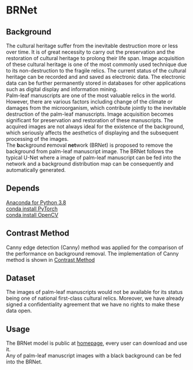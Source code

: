 # BRNet
## Background
The cultural heritage suffer from the inevitable destruction more or less over time. It is of great necessity to carry out the preservation and the restoration of cultural heritage to prolong their life span. Image acquisition of these cultural heritage is one of the most commonly used technique due to its non-destruction to the fragile relics. The current status of the cultural heritage can be recorded and and saved as electronic data. The electronic data can be further permanently stored in databases for other applications such as digital display and information mining.  
Palm-leaf manuscripts are one of the most valuable relics in the world. However, there are various factors including change of the climate or damages from the microorganism, which contribute jointly to the inevitable destruction of the palm-leaf manuscripts. Image acquisition becomes significant for preservation and restoration of these manuscripts. The acquired images are not always ideal for the existence of the background, which seriously affects the aesthetics of displaying and the subsequent processing of the images.  
The **b**ackground **r**emoval **net**work (BRNet) is proposed to remove the background from palm-leaf manuscript image. The BRNet follows the typical U-Net where a image of palm-leaf manuscript can be fed into the network and a background distribution map can be consequently and automatically generated.
## Depends
[Anaconda for Python 3.8](https://www.python.org/)  
[conda install PyTorch](https://pytorch.org)  
[conda install OpenCV](https://opencv.org/)  
## Contrast Method
Canny edge detection (Canny) method was applied for the comparison of the performance on background removal. The implementation of Canny method is shown in [Contrast Method](https://github.com/ruanyuezhe/BRNet/blob/main/Contrast%20Method/Canny_br.py)
## Dataset
The images of palm-leaf manuscripts would not be available for its status being one of national first-class cultural relics. Moreover, we have already signed a confidentiality agreement that we have no rights to make these data open.  
## Usage
The BRNet model is public at [homepage](https://github.com/ruanyuezhe/BRNet), every user can download and use it.  
Any of palm-leaf manuscript images with a black background can be fed into the BRNet.
